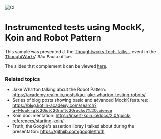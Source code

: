 ![CI](https://github.com/LucasZeta/mockk-koin-robot-example/workflows/CI/badge.svg)

# Instrumented tests using MockK, Koin and Robot Pattern

This sample was presented at the [Thoughtworks Tech Talks II](https://www.meetup.com/conexaotwsp/events/264999508/) event in the [ThoughtWorks](https://www.thoughtworks.com/)' São Paulo office.

The slides that complement it can be viewed [here](https://www.slideshare.net/LucasConceio4/uma-abordagem-de-testes-instrumentados-usando-mockk-koin-e-robot-pattern).

### Related topics

* Jake Wharton talking about the Robot Pattern: https://academy.realm.io/posts/kau-jake-wharton-testing-robots/
* Series of blog posts showing basic and advanced MockK features: https://blog.kotlin-academy.com/search?q=Mocking%20is%20not%20rocket%20science
* Koin documentation: https://insert-koin.io/docs/2.0/quick-references/starting-koin/
* Truth, the Google's assertion libray I talked about during the presentation: https://github.com/google/truth
